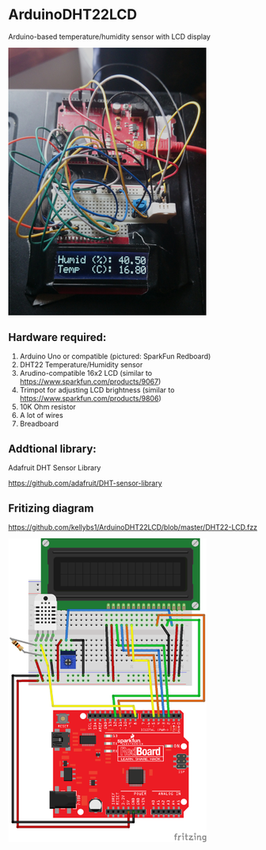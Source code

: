 # ArduinoDHT22LCD
Arduino-based temperature/humidity sensor with LCD display


<img src="DSC_0044.JPG" width="400">




## Hardware required:

1. Arduino Uno or compatible (pictured: SparkFun Redboard)
2. DHT22 Temperature/Humidity sensor
3. Arudino-compatible 16x2 LCD (similar to https://www.sparkfun.com/products/9067)
4. Trimpot for adjusting LCD brightness (similar to https://www.sparkfun.com/products/9806)
5. 10K Ohm resistor
6. A lot of wires
7. Breadboard




## Addtional library:

Adafruit DHT Sensor Library

https://github.com/adafruit/DHT-sensor-library





## Fritizing diagram

https://github.com/kellybs1/ArduinoDHT22LCD/blob/master/DHT22-LCD.fzz

<img src="DHT22-LCD.png" width="400">




